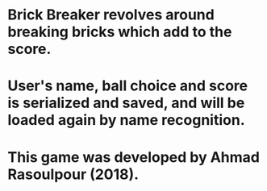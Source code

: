 
# Brick Breaker revolves around breaking bricks which add to the score.
# User's name, ball choice and score is serialized and saved, and will be loaded again by name recognition.						
# This game was developed by Ahmad Rasoulpour (2018).
